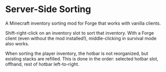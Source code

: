 # Server-Side Sorting
A Minecraft inventory sorting mod for Forge that works with vanilla clients.

Shift-right-click on an inventory slot to sort that inventory.
With a Forge client (even without the mod installed!), middle-clicking in survival mode also works.

When sorting the player inventory, the hotbar is not reorganized, but existing stacks are refilled.
This is done in the order: selected hotbar slot, offhand, rest of hotbar left-to-right.
